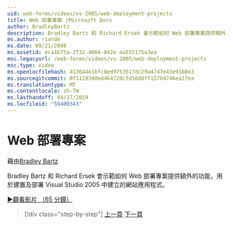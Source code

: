 ```yaml
---
uid: web-forms/videos/vs-2005/web-deployment-projects
title: Web 部署專案 |Microsoft Docs
author: BradleyBartz
description: Bradley Bartz 和 Richard Ersek 會示範如何 Web 部署專案提供額外的功能，用於建置及部署網站應用程式建立...
ms.author: riande
ms.date: 09/21/2006
ms.assetid: eca1b75a-2f32-4004-842e-aa555175a3ea
msc.legacyurl: /web-forms/videos/vs-2005/web-deployment-projects
msc.type: video
ms.openlocfilehash: 413644e1bfc8ed9753517dc29a4747e43e91b8e3
ms.sourcegitcommit: 0f1119340e4464720cfd16d0ff15764746ea1fea
ms.translationtype: MT
ms.contentlocale: zh-TW
ms.lasthandoff: 04/17/2019
ms.locfileid: "59400343"
---
```

# <a name="web-deployment-projects"></a>Web 部署專案

藉由[Bradley Bartz](https://github.com/BradleyBartz)

Bradley Bartz 和 Richard Ersek 會示範如何 Web 部署專案提供額外的功能，用於建置及部署 Visual Studio 2005 中建立的網站應用程式。

[&#9654;觀看影片 （65 分鐘）](https://channel9.msdn.com/Blogs/ASP-NET-Site-Videos/web-deployment-projects)

> [!div class="step-by-step"]
> [上一頁](how-do-i-enable-code-coverage-and-profiling-in-production-applications.md)
> [下一頁](web-application-projects-web-deployment-projects.md)
